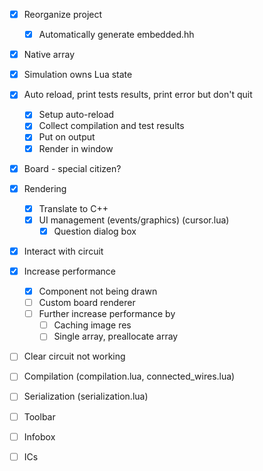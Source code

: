 - [x] Reorganize project
  - [x] Automatically generate embedded.hh
- [x] Native array
- [x] Simulation owns Lua state
- [x] Auto reload, print tests results, print error but don't quit
  - [x] Setup auto-reload
  - [x] Collect compilation and test results
  - [x] Put on output
  - [x] Render in window
- [x] Board - special citizen?
- [x] Rendering
  - [x] Translate to C++
  - [x] UI management (events/graphics) (cursor.lua)
    - [x] Question dialog box
- [x] Interact with circuit
- [x] Increase performance
  - [x] Component not being drawn
  - [ ] Custom board renderer
  - [ ] Further increase performance by
    - [ ] Caching image res
    - [ ] Single array, preallocate array
- [ ] Clear circuit not working
- [ ] Compilation (compilation.lua, connected_wires.lua)
- [ ] Serialization (serialization.lua)

- [ ] Toolbar
- [ ] Infobox
- [ ] ICs
